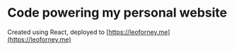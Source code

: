 # Code powering my personal website

Created using React, deployed to [https://leoforney.me](https://leoforney.me)
